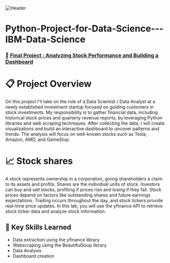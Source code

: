 <img src="https://user-images.githubusercontent.com/84391594/152703941-8c1b3e93-7358-4274-8c7d-b152d3132814.png" alt="Header"/> 
 
# Python-Project-for-Data-Science---IBM-Data-Science


 ###  💼 [Final Project : Analyzing Stock Performance and Building a Dashboard](https://github.com/marcelolago61/Extracting-and-Visualizing-Stock-Data---IBM-Data-Science)
 


# 📋 Project Overview

On this project I'll take on the role of a Data Scientist / Data Analyst at a newly established investment startup focused on guiding customers in stock investments. My responsibility is to gather financial data, including historical stock prices and quarterly revenue reports, by leveraging Python libraries and web scraping techniques. After collecting the data, I will create visualizations and build an interactive dashboard to uncover patterns and trends. The analysis will focus on well-known stocks such as Tesla, Amazon, AMD, and GameStop.

# 📈 Stock shares

A stock represents ownership in a corporation, giving shareholders a claim to its assets and profits. Shares are the individual units of stock. Investors can buy and sell stocks, profiting if prices rise and losing if they fall. Stock prices depend on factors like outstanding shares and future earnings expectations. Trading occurs throughout the day, and stock tickers provide real-time price updates. In this lab, you will use the yfinance API to retrieve stock ticker data and analyze stock information.


## 🔑 Key Skills Learned 
- Data extraction using the yfinance library
- Webscraping using the BeautifulSoup library
- Data Analysis
- Dashboard creation
